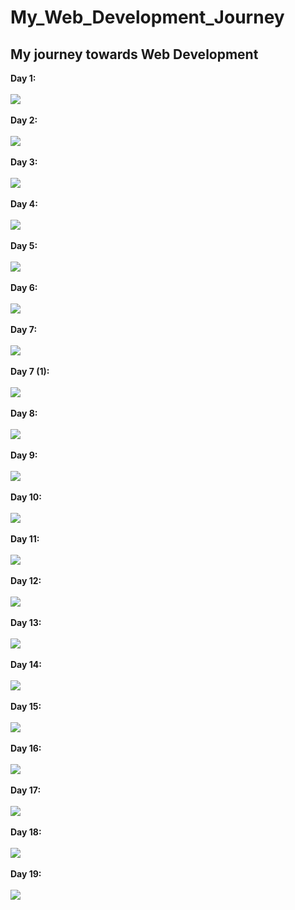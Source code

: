 # My_Web_Development_Journey
## My journey towards Web Development<br>
<b>Day 1:</b>
<br><br>
<img src="Screenshots/Day1.png"><br><br>
<b>Day 2:</b>
<br><br>
<img src="Screenshots/Day2.png">
<br><br>
<b>Day 3:</b>
<br><br>
<img src="Screenshots/Day3.png">
<br><br>
<b>Day 4:</b>
<br><br>
<img src="Screenshots/Day4.png">
<br><br>
<b>Day 5:</b>
<br><br>
<img src="Screenshots/Day5.png">
<br><br>
<b>Day 6:</b>
<br><br>
<img src="Screenshots/Day6.png">
<br><br>
<b>Day 7:</b>
<br><br>
<img src="Screenshots/Day7.png">
<br><br>
<b>Day 7 (1):</b>
<br><br>
<img src="Screenshots/Day7 (1).png">
<br><br>
<b>Day 8:</b>
<br><br>
<img src="Screenshots/Day8.png">
<br><br>
<b>Day 9:</b>
<br><br>
<img src="Screenshots/Day9.png">
<br><br>
<b>Day 10:</b>
<br><br>
<img src="Screenshots/Day10.png">
<br><br>
<b>Day 11:</b>
<br><br>
<img src="Screenshots/Day11.png">
<br><br>
<b>Day 12:</b>
<br><br>
<img src="Screenshots/Day12.png">
<br><br>
<b>Day 13:</b>
<br><br>
<img src="Screenshots/Day13.png">
<br><br>
<b>Day 14:</b>
<br><br>
<img src="Screenshots/Day14.png">
<br><br>
<b>Day 15:</b>
<br><br>
<img src="Screenshots/Day15.png">
<br><br>
<b>Day 16:</b>
<br><br>
<img src="Screenshots/Day16.gif">
<br><br>
<b>Day 17:</b>
<br><br>
<img src="Screenshots/Day17.gif">
<br><br>
<b>Day 18:</b>
<br><br>
<img src="Screenshots/Day18.gif">
<br><br>
<b>Day 19:</b>
<br><br>
<img src="Screenshots/Day19.gif">

